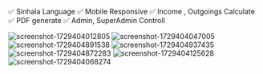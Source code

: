 ✅ Sinhala Language
✅ Mobile Responsive
✅ Income , Outgoings Calculate
✅ PDF generate
✅ Admin, SuperAdmin Controll


![screenshot-1729404012805](https://github.com/user-attachments/assets/03631114-7337-4410-88a6-56788139aaad)
![screenshot-1729404047005](https://github.com/user-attachments/assets/79d28ee3-0022-414c-aeef-b28ec0f9ec19)
![screenshot-1729404891538](https://github.com/user-attachments/assets/9d1a171f-747e-48bc-ab9d-41473d8781ab)
![screenshot-1729404937435](https://github.com/user-attachments/assets/26f937e7-6f99-476b-ba95-4ecd3558c3a4)
![screenshot-1729404872283](https://github.com/user-attachments/assets/53e8e6d9-5c4b-4da1-9a5a-5f66137c1d80)
![screenshot-1729404125628](https://github.com/user-attachments/assets/5fb96a6d-ee2b-4270-8589-75b27c9be139)
![screenshot-1729404068274](https://github.com/user-attachments/assets/9b041e03-0744-43f4-a67d-4a22dac7f104)


